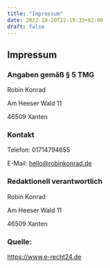 ```yaml
---
title: "Impressum"
date: 2022-10-20T22:19:33+02:00
draft: false
---
```


## Impressum
### Angaben gemäß § 5 TMG
Robin Konrad

Am Heeser Wald 11 

46509 Xanten

### Kontakt
Telefon: 01714794655

E-Mail: hello@robinkonrad.de

### Redaktionell verantwortlich
Robin Konrad

Am Heeser Wald 11 

46509 Xanten

### Quelle:
https://www.e-recht24.de